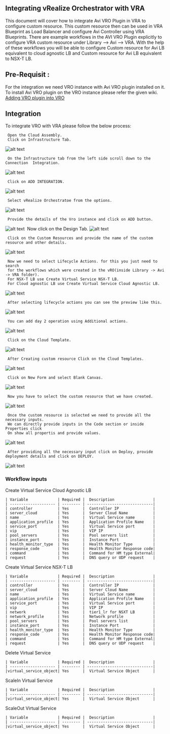 ## Integrating vRealize Orchestrator with VRA
   This document will cover how to integrate Avi VRO Plugin in VRA to configure custom resource. This custom resource then can be used in VRA Blueprint as Load Balancer and configure Avi Controller using VRA Blueprints. 
There are example workflows in the AVI VRO Plugin explicitly to configure VRA custom resource under Library --> Avi --> VRA. With the help of these workflows you will be able to configure Custom resource for Avi LB equivalent to cloud agnostic LB and Custom resource for Avi LB equivalent to NSX-T LB.         
     
  ## Pre-Requisit :
   
   For the integration we need VRO instance with Avi VRO plugin installed on it.
   To install Avi VRO plugin on the VRO instance please refer the given wiki.
   [Adding VRO plugin into VRO](https://github.com/avinetworks/avi-vrealize-orchestrator-plugin/blob/master/README.md)
    
   ## Integration
   To integrate VRO with VRA please follow the below process:
     
     Open the Cloud Assembly.
     Click on Infrastructure Tab.
   ![alt text](./images/cloud_assembly.png)
   
     On the Infrastructure tab from the left side scroll down to the Connection  Integration. 
   ![alt text](./images/integration.png)
    
     Click on ADD INTEGRATION.
   ![alt text](./images/new_integration.png)
    
     Select vRealize Orchestratoe from the options.
   ![alt text](./images/select_vro.png)
   
     Provide the details of the Vro instance and click on ADD button.
   
   ![alt text](./images/vro_details.png)
​
     Now click on the Design Tab.
   ![alt text](./images/design.png)
   
     Click on the Custom Resources and provide the name of the custom resource and other details.
   ![alt text](./images/new_custom_resource.png)
   
     Now we need to select Lifecycle Actions. for this you just need to search 
     for the workflows which were created in the vRO(inside Library -> Avi -> VRA folder).
     For NSX-T LB use Create Virtual Service NSX-T LB. 
     For Cloud agnostic LB use Create Virtual Service Cloud Agnostic LB.
   ![alt text](./images/lifecycle_workflows.png)
   
     After selecting lifecycle actions you can see the preview like this.
   ![alt text](./images/lifecycle_preview.png)
   
     You can add day 2 operation using Additional actions.
   ![alt text](./images/day_2_operations.png)
   
     Click on the Cloud Template.
   ![alt text](./images/cloud_template.png) 
   
     After Creating custom resource Click on the Cloud Templates.
   ![alt text](./images/new_blueprint.png)
   
     Click on New Form and select Blank Canvas.
   ![alt text](./images/blueprint_details.png)
   
     Now you have to select the custom resource that we have created. 
   ![alt text](./images/custom_resource_selection.png)
   
     Once the custom resource is selected we need to provide all the necessary inputs. 
     We can directly provide inputs in the Code section or inside Properties click 
     On show all propertis and provide values.
   ![alt text](./images/blueprint_inputs.png)
   
     After providing all the necessary input click on Deploy, provide deployment details and click on DEPLOY. 
   ![alt text](./images/deployment_details.png)
   
 ### Workflow inputs
    
   Create Virtual Service Cloud Agnostic LB
    
    | Variable             | Required |  Description                 |
    | -------------------- | -------- | -----------------------------|
    | controller           | Yes      |  Controller IP               |
    | server_cloud         | Yes      |  Server Cloud Name           | 
    | name                 | Yes      |  Virtual Service name        |
    | application_profile  | Yes      |  Application Profile Name    |
    | service_port         | Yes      |  Virtual Service port        |
    | vip                  | Yes      |  VIP IP                      |
    | pool_servers         | Yes      |  Pool servers list           |
    | instance_port        | Yes      |  Instance Port               |
    | health_monitor_type  | Yes      |  Health Monitor Type         |
    | response_code        | Yes      |  Health Monitor Response code|
    | command              | Yes      |  Command for HM type External|
    | request              | Yes      |  DNS query or UDP request    |
    
   Create Virtual Service NSX-T LB
     
     
    | Variable             | Required |  Description                 |
    | -------------------- | -------- | -----------------------------|
    | controller           | Yes      |  Controller IP               |
    | server_cloud         | Yes      |  Server Cloud Name           | 
    | name                 | Yes      |  Virtual Service name        |
    | application_profile  | Yes      |  Application Profile Name    |
    | service_port         | Yes      |  Virtual Service port        |
    | vip                  | Yes      |  VIP IP                      |
    | network              | Yes      |  tier1_lr for NSXT LB        |
    | network_profile      | Yes      |  Network profile             |
    | pool_servers         | Yes      |  Pool servers list           |
    | instance_port        | Yes      |  Instance Port               |
    | health_monitor_type  | Yes      |  Health Monitor Type         |
    | response_code        | Yes      |  Health Monitor Response code|
    | command              | Yes      |  Command for HM type External|
    | request              | Yes      |  DNS query or UDP request    |
    
    
   Delete Virtual Service
    
    | Variable             | Required |  Description                 |
    | -------------------- | -------- | -----------------------------|
    |virtual_service_object| Yes      |  Virtual Service Object      |      
        
   ScaleIn Virtual Service
   
    | Variable             | Required |  Description                 |
    | -------------------- | -------- | -----------------------------|
    |virtual_service_object| Yes      |  Virtual Service Object      |  
    
   ScaleOut Virtual Service
    
    | Variable             | Required |  Description                 |
    | -------------------- | -------- | -----------------------------|
    |virtual_service_object| Yes      |  Virtual Service Object      | 
   
   
```  
